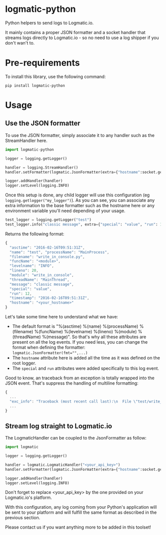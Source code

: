 # logmatic-python
Python helpers to send logs to Logmatic.io.

It mainly contains a proper JSON formatter and a socket handler that streams logs directly to Logmatic.io - so no need to use a log shipper if you don't wan't to.

# Pre-requirements

To install this library, use the following command:

```
pip install logmatic-python
```

# Usage

## Use the JSON formatter

To use the JSON formatter, simply associate it to any handler such as the StreamHandler here.

```python
import logmatic-python

logger = logging.getLogger()

handler = logging.StreamHandler()
handler.setFormatter(logmatic.JsonFormatter(extra={"hostname":socket.gethostname()}))

logger.addHandler(handler)
logger.setLevel(logging.INFO)
```

Once this setup is done, any child logger will use this configuration (eg `logging.getlogger("my_logger")`). As you can see, you can associate any extra information to the base formatter such as the hostname here or any environment variable you'll need depending of your usage.

```python
test_logger = logging.getLogger("test")
test_logger.info("classic message", extra={"special": "value", "run": 12})
```

Returns the following format:
```javascript
{
  "asctime": "2016-02-16T09:51:31Z",
  "name": "test", "processName": "MainProcess",
  "filename": "write_in_console.py",
  "funcName": "<module>",
  "levelname": "INFO",
  "lineno": 20,
  "module": "write_in_console",
  "threadName": "MainThread",
  "message": "classic message",
  "special": "value",
  "run": 12,
  "timestamp": "2016-02-16T09:51:31Z",
  "hostname": "<your_hostname>"
}
```

Let's take some time here to understand what we have:

- The default format is "%(asctime) %(name) %(processName) %(filename)  %(funcName) %(levelname) %(lineno) %(module) %(threadName) %(message)". So that's why all these attributes are present on all the log events. If you need less, you can change the format when defining the formatter: `logmatic.JsonFormatter(fmt="",...)`
- The `hostname` attribute here is added all the time as it was defined on the root logger.
- The `special` and `run` attributes were added specifically to this log event.

Good to know, an traceback from an exception is totally wrapped into the JSON event. That's suppress the handling of multiline formatting:
```javascript
{
  ...
  "exc_info": "Traceback (most recent call last):\n  File \"test/write_in_console.py\", line 24, in exception_test\n    raise Exception('test')\nException: test",
  ...
}
```

## Stream log straight to Logmatic.io

The LogmaticHandler can be coupled to the JsonFormatter as follow:

```python
import logmatic

logger = logging.getLogger()

handler = logmatic.LogmaticHandler("<your_api_key>")
handler.setFormatter(logmatic.JsonFormatter(extra={"hostname":socket.gethostname()}))

logger.addHandler(handler)
logger.setLevel(logging.INFO)
```

Don't forget to replace <your_api_key> by the one provided on your Logmatic.io's platform.

With this configuration, any log coming from your Python's application will be sent to your platform and will fulfill the same format as described in the previous section.

Please contact us if you want anything more to be added in this toolset!
